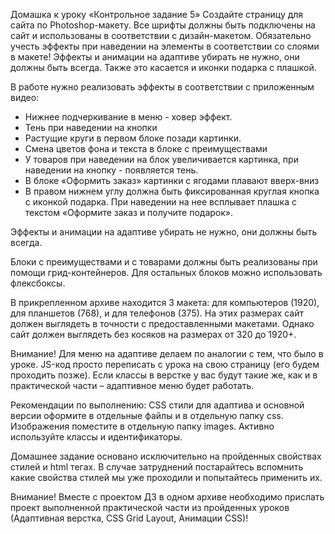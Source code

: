 Домашка к уроку «Контрольное задание 5»
Создайте страницу для сайта по Photoshop-макету. Все шрифты должны быть подключены на сайт и использованы в соответствии с дизайн-макетом. Обязательно учесть эффекты при наведении на элементы в соответствии со слоями в макете! Эффекты и анимации на адаптиве убирать не нужно, они должны быть всегда. Также это касается и иконки подарка с плашкой.

В работе нужно реализовать эффекты в соответствии с приложенным видео:
- Нижнее подчеркивание в меню - ховер эффект.
- Тень при наведении на кнопки
- Растущие круги в первом блоке позади картинки.
- Смена цветов фона и текста в блоке с преимуществами
- У товаров при наведении на блок увеличивается картинка, при наведении на кнопку - появляется тень.
- В блоке «Оформить заказ» картинки с ягодами плавают вверх-вниз
- В правом нижнем углу должна быть фиксированная круглая кнопка с иконкой подарка. При наведении на нее всплывает плашка с текстом «Оформите заказ и получите подарок».

Эффекты и анимации на адаптиве убирать не нужно, они должны быть всегда.

Блоки с преимуществами и с товарами должны быть реализованы при помощи грид-контейнеров. Для остальных блоков можно использовать флексбоксы.

В прикрепленном архиве находится 3 макета: для компьютеров (1920), для планшетов (768), и для телефонов (375). На этих размерах сайт должен выглядеть в точности с предоставленными макетами. Однако сайт должен выглядеть без косяков на размерах от 320 до 1920+.

Внимание! Для меню на адаптиве делаем по аналогии с тем, что было в уроке. JS-код просто переписать с урока на свою страницу (его будем проходить позже). Если классы в верстке у вас будут такие же, как и в практической части – адаптивное меню будет работать.

Рекомендации по выполнению: CSS стили для адаптива и основной версии оформите в отдельные файлы и в отдельную папку css. Изображения поместите в отдельную папку images. Активно используйте классы и идентификаторы.

Домашнее задание основано исключительно на пройденных свойствах стилей и html тегах. В случае затруднений постарайтесь вспомнить какие свойства стилей мы уже проходили и попытайтесь применить их.

Внимание! Вместе с проектом ДЗ в одном архиве необходимо прислать проект выполненной практической части из пройденных уроков (Адаптивная верстка, CSS Grid Layout, Анимации CSS)!
